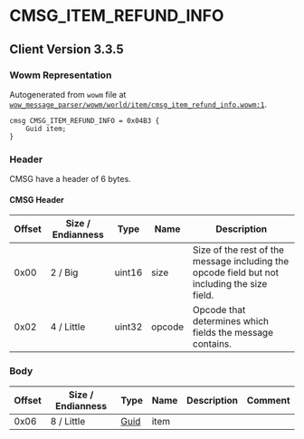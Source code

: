 # CMSG_ITEM_REFUND_INFO

## Client Version 3.3.5

### Wowm Representation

Autogenerated from `wowm` file at [`wow_message_parser/wowm/world/item/cmsg_item_refund_info.wowm:1`](https://github.com/gtker/wow_messages/tree/main/wow_message_parser/wowm/world/item/cmsg_item_refund_info.wowm#L1).
```rust,ignore
cmsg CMSG_ITEM_REFUND_INFO = 0x04B3 {
    Guid item;
}
```
### Header

CMSG have a header of 6 bytes.

#### CMSG Header

| Offset | Size / Endianness | Type   | Name   | Description |
| ------ | ----------------- | ------ | ------ | ----------- |
| 0x00   | 2 / Big           | uint16 | size   | Size of the rest of the message including the opcode field but not including the size field.|
| 0x02   | 4 / Little        | uint32 | opcode | Opcode that determines which fields the message contains.|

### Body

| Offset | Size / Endianness | Type | Name | Description | Comment |
| ------ | ----------------- | ---- | ---- | ----------- | ------- |
| 0x06 | 8 / Little | [Guid](../types/packed-guid.md) | item |  |  |

